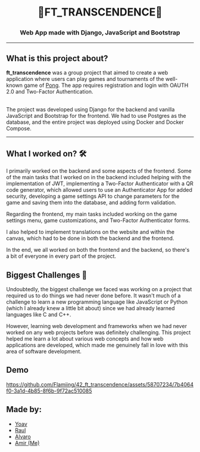 # <p align="center">🚀FT_TRANSCENDENCE🚀</p>

### <p align="center">Web App made with Django, JavaScript and Bootstrap</p>

---
## What is this project about? </br>
**ft_transcendence** was a group project that aimed to create a web application where users can play games and tournaments of the well-known game of [Pong](https://en.wikipedia.org/wiki/Pong). The app requires registration and login with OAUTH 2.0 and Two-Factor Authentication.</br></br>

The project was developed using Django for the backend and vanilla JavaScript and Bootstrap for the frontend. We had to use Postgres as the database, and the entire project was deployed using Docker and Docker Compose.

---
## What I worked on? 🛠️

I primarily worked on the backend and some aspects of the frontend. Some of the main tasks that I worked on in the backend included helping with the implementation of JWT, implementing a Two-Factor Authenticator with a QR code generator, which allowed users to use an Authenticator App for added security, developing a game settings API to change parameters for the game and saving them into the database, and adding form validation. </br>

Regarding the frontend, my main tasks included working on the game settings menu, game customizations, and Two-Factor Authenticator forms.</br>

I also helped to implement translations on the website and within the canvas, which had to be done in both the backend and the frontend.

In the end, we all worked on both the frontend and the backend, so there's a bit of everyone in every part of the project. 

## Biggest Challenges 💪
Undoubtedly, the biggest challenge we faced was working on a project that required us to do things we had never done before. It wasn't much of a challenge to learn a new programming language like JavaScript or Python (which I already knew a little bit about) since we had already learned languages like C and C++.</br>

However, learning web development and frameworks when we had never worked on any web projects before was definitely challenging. This project helped me learn a lot about various web concepts and how web applications are developed, which made me genuinely fall in love with this area of software development.

## Demo
https://github.com/Flamiing/42_ft_transcendence/assets/58707234/7b4064f0-3a1d-4b85-8f6b-9f72ac510085

## Made by:
  - [Yoav](https://github.com/arikhativa)
  - [Raul](https://github.com/llanahp)
  - [Alvaro](https://github.com/dVaGaymer)
  - [Amir (Me)](https://github.com/Flamiing)
